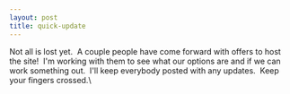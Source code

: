```yaml
---
layout: post
title: quick-update
---
```

Not all is lost yet.  A couple people have come forward with offers to
host the site!  I'm working with them to see what our options are and if
we can work something out.  I'll keep everybody posted with any
updates.  Keep your fingers crossed.\

